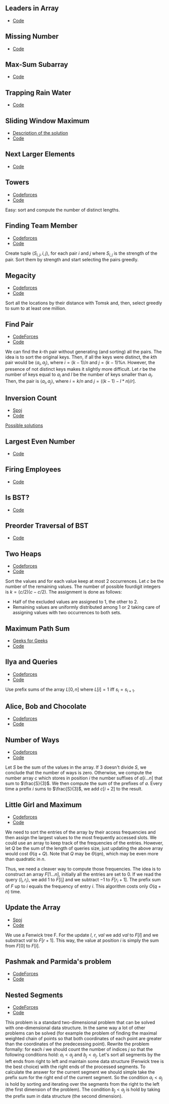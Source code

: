 <a name="Leaders"></a>
## Leaders in Array

* [Code](/code/Leaders.cpp)

<a name="Number"></a>
## Missing Number

* [Code](/code/MissingNumber.cpp)

 <a name="Kadane"></a>
## Max-Sum Subarray

* [Code](/code/Kadane.cpp)

 <a name="Water"></a>
## Trapping Rain Water

* [Code](/code/TrappingRainWater.cpp)

 <a name="Sliding"></a>
## Sliding Window Maximum

* [Description of the solution](/notes/lecture2.pdf)
* [Code](/code/SlidingWindowMaxima.cpp)

 <a name="Next"></a>
## Next Larger Elements

* [Code](/code/NextLargerElements.cpp)

<a name="Towers"></a>
## Towers

* [Codeforces](http://codeforces.com/problemset/problem/37/A?locale=en)
* [Code](/code/Towers.cpp)

Easy: sort and compute the number of distinct lengths.

<a name="FindingTeamMember"></a>
## Finding Team Member

* [Codeforces](http://codeforces.com/problemset/problem/37/A?locale=en)
* [Code](/code/FindingTeamMember.cpp)

Create tuple $\langle S_{i,j}, i, j \rangle$, for each pair
$i$ and $j$ where $S_{i,j}$ is the strength of the pair. Sort them by strength
and start selecting the pairs greedly.

<a name="Megacity"></a>
## Megacity

* [Codeforces](http://codeforces.com/problemset/problem/37/A?locale=en)
* [Code](/code/Megacity.cpp)

Sort all the locations by their distance with Tomsk and, then, select greedly to sum to at least one million.

<a name="FindPair"></a>
## Find Pair

* [CodeForces](http://codeforces.com/problemset/problem/160/C?locale=en)
* [Code](/code/FindPair.cpp)

We can find the $k$-th pair without generating (and sorting) all the pairs. The
idea is to sort the original keys. Then, if all the keys were distinct, the
$k$th pair would be $\langle a_i, a_j \rangle$, where $i=(k-1)/n$ and
$j=(k-1)\%n$. However, the presence of not distinct keys makes it slightly more
difficult. Let $r$ be the number of keys equal to $a_i$ and $l$ be the number
of keys smaller than $a_i$. Then, the pair is $\langle a_i, a_j \rangle$, where
$i=k/n$ and $j=((k-1)-l*n)/r]$.

<a name="InversionCount"></a>
## Inversion Count

* [Spoj](http://www.spoj.com/problems/INVCNT/)
* [Code](/code/InversionCount.cpp)

[Possible solutions](http://www.geeksforgeeks.org/counting-inversions/)

<a name="LargestEvenNumber"></a>
## Largest Even Number

* [Code](/code/LargestEvenNumber.cpp)

<a name="FiringEmployees"></a>
## Firing Employees

* [Code](/code/FiringEmployees.cpp)

<a name="IsBST"></a>
## Is BST?

* [Code](/code/IsBST.cpp)

<a name="PreorderTraversal"></a>
## Preorder Traversal of BST

* [Code](/code/PreorderTraversal.cpp)

<a name="TwoHeaps"></a>
## Two Heaps

* [Codeforces](http://codeforces.com/problemset/problem/353/B?locale=en)
* [Code](/code/TwoHeaps.cpp)

Sort the values and for each value keep at most 2 occurrences. Let $c$ be
the number of the remaining values. The number of possible fourdigit integers is
$k=(c/2)(c-c/2)$. The assignment is done as follows:

* Half of the excluded values are assigned to 1, the other to 2.
* Remaining values are uniformly distributed among 1 or 2 taking care of
assigning values with two occurrences to both sets.

<a name="MaximumPathSum"></a>
## Maximum Path Sum

* [Geeks for Geeks](http://practice.geeksforgeeks.org/problems/maximum-path-sum/1)
* [Code](/code/MaximumPathSum.cpp)

<a name="IlyaandQueries"></a>
## Ilya and Queries

* [Codeforces](http://codeforces.com/problemset/problem/313/B?locale=en)
* [Code](/code/IlyaQueries.cpp)

Use prefix sums of the array $L[0,n]$ where $L[i] = 1$ iff $s_i = s_{i+1}$.

<a name="AliceChocolate"></a>
## Alice, Bob and Chocolate

* [Codeforces](http://codeforces.com/problemset/problem/6/C?locale=en)
* [Code](/code/Chocolate.cpp)

<a name="NumberWays"></a>
## Number of Ways

* [Codeforces](http://codeforces.com/problemset/problem/466/C?locale=en)
* [Code](/code/NumberWays.cpp)

Let $S$ be the sum of the values in the array. If $3$ doesn't divide $S$, we
conclude that the number of ways is zero. Otherwise, we compute the number array
$c$ which stores in position $i$ the number suffixes of $a[i\ldots n]$ that sum
to $\frac{S}{3}$. We then compute the sum of the prefixes of $a$.
Every time a prefix $i$ sums to $\frac{S}{3}$, we add $c[i+2]$ to the result.

<a name="LittleGirl"></a>
## Little Girl and Maximum

* [Codeforces](http://codeforces.com/problemset/problem/276/C?locale=en)
* [Code](/code/LittleGirl.cpp)

We need to sort the entries of the array by their access frequencies and then
assign the largest values to the most frequently accessed slots. We could use
an array to keep track of the frequencies of the entries. However, let $Q$ be
the sum of the length of queries size, just updating the above array would cost
$\Theta(q+Q)$. Note that $Q$ may be $\Theta(qn)$, which may be even more than
quadratic in $n$.

Thus, we need a cleaver way to compute those frequencies. The idea is to
construct an array $F[1\ldots n]$, initially all the entries are set to $0$. If
we read the query $\langle l_i, r_i \rangle$, we add $1$ to $F[l_i]$ and we
subtract $-1$ to $F[r_i+1]$. The prefix sum of $F$ up to $i$ equals the
frequency of entry $i$. This algorithm costs only $O(q+n)$ time.

<a name="UpdateArray"></a>
## Update the Array

* [Spoj](http://www.spoj.com/problems/UPDATEIT/)
* [Code](/code/UpdateArray.cpp)

We use a Fenwick tree F. For the update $l$, $r$, $val$ we add $val$ to $F[l]$
and we substract $val$ to $F[r+1]$. This way, the value at position $i$ is
simply the sum from $F[0]$ to $F[i]$.

<a name="PashmakParmida"></a>
## Pashmak and Parmida's problem

* [CodeForces](http://codeforces.com/problemset/problem/459/D?locale=en)
* [Code](/code/PashmakParmida.cpp)

<a name="NestedSegments"></a>
## Nested Segments

* [CodeForces](http://codeforces.com/problemset/problem/652/D?locale=en)
* [Code](/code/NestedSegments.cpp)

This problem is a standard two-dimensional problem that can be solved with
one-dimensional data structure. In the same way a lot of other problems can be
solved (for example the problem of finding the maximal weighted chain of points
so that both coordinates of each point are greater than the coordinates of the
predecessing point). Rewrite the problem formally: for each $i$ we should count
the number of indices $j$ so that the following conditions hold: $a_i < a_j$
and $b_j < a_j$. Let's sort all segments by the left ends from right to left
and maintain some data structure (Fenwick tree is the best choice) with the
right ends of the processed segments. To calculate the answer for the current
segment we should simple take the prefix sum for the right end of the current
segment. So the condition $a_i < a_j$ is hold by sorting and iterating over the
segments from the right to the left (the first dimension of the problem). The
condition $b_j < a_j$ is hold by taking the prefix sum in data structure (the
second dimension).
